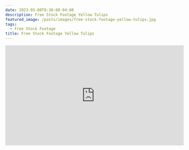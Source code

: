 ```yaml
---
date: 2023-05-08T8:30:00-04:00
description: Free Stock Footage Yellow Tulips
featured_image: /posts/images/free-stock-footage-yellow-tulips.jpg
tags:
  - Free Stock Footage
title: Free Stock Footage Yellow Tulips
---
```


<div class="iframe-16-9-container">
<iframe class="youTubeIframe" width="560" height="315" src="https://www.youtube.com/embed/B0EYHFSCkNU?rel=0" title="YouTube video player" frameborder="0" allow="accelerometer; autoplay; clipboard-write; encrypted-media; gyroscope; picture-in-picture; web-share" allowfullscreen></iframe>
</div>
